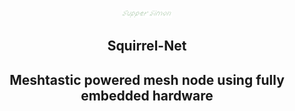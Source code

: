 <div align="center" markdown="1">
<img src=".github/SupperSimon.png" alt="SupperSimon.png" width="80"/>
  <h2 align="center">Squirrel-Net</h2>
  <h2 align="center"> Meshtastic powered mesh node using fully embedded hardware</h2>
</div>

